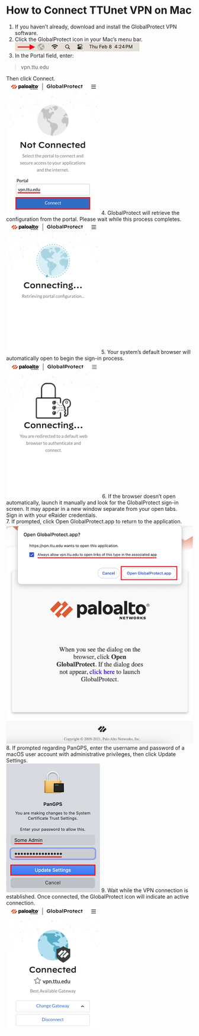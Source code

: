 # How to Connect TTUnet VPN on Mac
1. If you haven’t already, download and install the GlobalProtect VPN software.<br>
2. Click the GlobalProtect icon in your Mac’s menu bar.<br>
![Alt Text](images/mac/connect.png)<br>
3. In the Portal field, enter:
>vpn.ttu.edu<br>

Then click Connect.<br>
![Alt Text](images/mac/connect-1.png)
4. GlobalProtect will retrieve the configuration from the portal. Please wait while this process completes.<br>
![Alt Text](images/mac/connect-2.png)
5. Your system’s default browser will automatically open to begin the sign-in process.<br>
![Alt Text](images/mac/connect-3.png)
6. If the browser doesn’t open automatically, launch it manually and look for the GlobalProtect sign-in screen. It may appear in a new window separate from your open tabs.<br>
Sign in with your eRaider credentials.<br>
7. If prompted, click Open GlobalProtect.app to return to the application.<br>
![Alt Text](images/mac/connect-4.png)
8. If prompted regarding PanGPS, enter the username and password of a macOS user account with administrative privileges, then click Update Settings.<br>
![Alt Text](images/mac/connect-5.png)
9. Wait while the VPN connection is established. Once connected, the GlobalProtect icon will indicate an active connection.<br>
![Alt Text](images/mac/connect-6.png)


